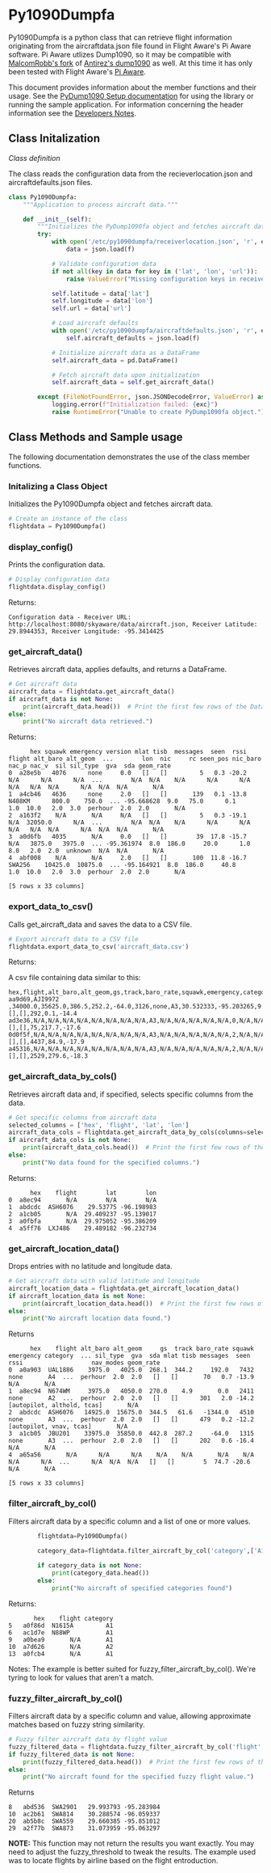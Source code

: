 # Py1090Dumpfa

Py1090Dumpfa is a python class that can retrieve flight information originating from the aircraftdata.json file found in Flight Aware's Pi Aware software. Pi Aware utlizes Dump1090, so it may be compatible with [MalcomRobb's fork](https://github.com/MalcolmRobb/dump1090) of [Antirez's dump1090](https://github.com/antirez/dump1090) as well. At this time it has only been tested with Flight Aware's [Pi Aware](https://github.com/flightaware/piaware).

This document provides information about the member functions and their usage. See the [PyDump1090 Setup documentation](https://github.com/hamiltonrichard/PyDump1090fa/blob/main/Docs/PyDump1090faSetupInstructions.md) for using the library or running the sample application. For information concerning the header information see the [Developers Notes](https://github.com/hamiltonrichard/PyDump1090fa/blob/main/Docs/DeveloperNotes.md).


## Class Initalization

_Class definition_

The class reads the configuration data from the recieverlocation.json and aircraftdefaults.json files. 

```python
class Py1090Dumpfa:
    """Application to process aircraft data."""

    def __init__(self):
        """Initializes the PyDump1090fa object and fetches aircraft data."""
        try:
            with open('/etc/py1090dumpfa/receiverlocation.json', 'r', encoding='utf-8') as f:
                data = json.load(f)

            # Validate configuration data
            if not all(key in data for key in ('lat', 'lon', 'url')):
                raise ValueError("Missing configuration keys in receiverlocation.json")

            self.latitude = data['lat']
            self.longitude = data['lon']
            self.url = data['url']

            # Load aircraft defaults
            with open('/etc/py1090dumpfa/aircraftdefaults.json', 'r', encoding='utf-8') as f:
                self.aircraft_defaults = json.load(f)

            # Initialize aircraft data as a DataFrame
            self.aircraft_data = pd.DataFrame()

            # Fetch aircraft data upon initialization
            self.aircraft_data = self.get_aircraft_data()

        except (FileNotFoundError, json.JSONDecodeError, ValueError) as exc:
            logging.error(f"Initialization failed: {exc}")
            raise RuntimeError("Unable to create PyDump1090fa object.") from exc
```



## Class Methods and Sample usage

The following documentation demonstrates the use of the class member functions.

### Initalizing a Class Object
Initializes the Py1090Dumpfa object and fetches aircraft data.

```python
# Create an instance of the class
flightdata = Py1090Dumpfa()
```

### display_config()
Prints the configuration data.

```python
# Display configuration data
flightdata.display_config()
```
Returns:
```
Configuration data - Receiver URL: http://localhost:8080/skyaware/data/aircraft.json, Receiver Latitude: 29.8944353, Receiver Longitude: -95.3414425
```
### get_aircraft_data()

Retrieves aircraft data, applies defaults, and returns a DataFrame.

```python
# Get aircraft data
aircraft_data = flightdata.get_aircraft_data()
if aircraft_data is not None:
    print(aircraft_data.head())  # Print the first few rows of the DataFrame
else:
    print("No aircraft data retrieved.")
 ```   

 Returns:
 ```
       hex squawk emergency version mlat tisb  messages  seen  rssi    flight alt_baro alt_geom  ...        lon  nic     rc seen_pos nic_baro nac_p nac_v  sil sil_type  gva  sda geom_rate
0  a28e5b   4076      none     0.0   []   []         5   0.3 -20.2       N/A      N/A      N/A  ...        N/A  N/A    N/A      N/A      N/A   N/A   N/A  N/A      N/A  N/A  N/A       N/A
1  a4cb46   4636      none     2.0   []   []       139   0.1 -13.8  N408KM      800.0    750.0  ... -95.668628  9.0   75.0      0.1      1.0  10.0   2.0  3.0  perhour  2.0  2.0       N/A
2  a163f2    N/A       N/A     N/A   []   []         5   0.3 -19.1       N/A  32050.0      N/A  ...        N/A  N/A    N/A      N/A      N/A   N/A   N/A  N/A      N/A  N/A  N/A       N/A
3  a0d6fb   4035       N/A     0.0   []   []        39  17.8 -15.7       N/A   3875.0   3975.0  ... -95.361974  8.0  186.0     20.0      1.0   8.0   2.0  2.0  unknown  N/A  N/A       N/A
4  abf008    N/A       N/A     2.0   []   []       100  11.8 -16.7  SWA256    10425.0  10875.0  ... -95.164921  8.0  186.0     40.8      1.0  10.0   2.0  3.0  perhour  2.0  2.0       N/A

[5 rows x 33 columns]
```


### export_data_to_csv()

Calls get_aircraft_data and saves the data to a CSV file.

```python
# Export aircraft data to a CSV file
flightdata.export_data_to_csv('aircraft_data.csv')
```

Returns:

A csv file containing data similar to this:

```
hex,flight,alt_baro,alt_geom,gs,track,baro_rate,squawk,emergency,category,lat,lon,nic,rc,seen_pos,version,nic_baro,nac_p,nac_v,sil,sil_type,gva,sda,mlat,tisb,messages,seen,rssi
aa9d69,AJI9972 ,34000.0,35625.0,386.5,252.2,-64.0,3126,none,A3,30.532333,-95.203265,9.0,75.0,0.1,2,1.0,10.0,2.0,3.0,perhour,2.0,3.0,[],[],292,0.1,-14.4
ad3e36,N/A,N/A,N/A,N/A,N/A,N/A,N/A,N/A,A3,N/A,N/A,N/A,N/A,N/A,0,N/A,N/A,N/A,N/A,unknown,N/A,N/A,[],[],75,217.7,-17.6
0d0f5f,N/A,N/A,N/A,N/A,N/A,N/A,N/A,N/A,A3,N/A,N/A,N/A,N/A,N/A,2,N/A,N/A,N/A,N/A,perhour,N/A,N/A,[],[],4437,84.9,-17.9
a45316,N/A,N/A,N/A,N/A,N/A,N/A,N/A,N/A,A3,N/A,N/A,N/A,N/A,N/A,2,N/A,N/A,N/A,N/A,perhour,N/A,N/A,[],[],2529,279.6,-18.3
```

### get_aircraft_data_by_cols()

Retrieves aircraft data and, if specified, selects specific columns from the data.

```python
# Get specific columns from aircraft data
selected_columns = ['hex', 'flight', 'lat', 'lon']
aircraft_data_cols = flightdata.get_aircraft_data_by_cols(columns=selected_columns)
if aircraft_data_cols is not None:
    print(aircraft_data_cols.head())  # Print the first few rows of the DataFrame
else:
    print("No data found for the specified columns.")
```
Returns:
```
      hex    flight        lat        lon
0  a8ec94       N/A        N/A        N/A
1  abdcdc  ASH6076    29.53775 -96.198983
2  a1cb05       N/A  29.409237 -95.139017
3  a0fbfa       N/A  29.975052 -95.386209
4  a5ff76  LXJ486    29.489182 -96.232734
```

### get_aircraft_location_data()
Drops entries with no latitude and longitude data.

```python
# Get aircraft data with valid latitude and longitude
aircraft_location_data = flightdata.get_aircraft_location_data()
if aircraft_location_data is not None:
    print(aircraft_location_data.head())  # Print the first few rows of the DataFrame
else:
    print("No aircraft location data found.")
```
Returns

```
      hex    flight alt_baro alt_geom     gs  track baro_rate squawk emergency category  ... sil_type  gva  sda mlat tisb messages  seen  rssi                   nav_modes geom_rate
0  a0a903  UAL1886    3975.0   4025.0  268.1  344.2     192.0   7432      none       A4  ...  perhour  2.0  2.0   []   []       70   0.7 -13.9                         N/A       N/A
1  a8ec94  N674WM     3975.0   4050.0  270.0    4.9       0.0   2411      none       A2  ...  perhour  2.0  2.0   []   []      301   2.0 -14.2  [autopilot, althold, tcas]       N/A
2  abdcdc  ASH6076   14925.0  15675.0  344.5   61.6   -1344.0   4510      none       A3  ...  perhour  2.0  2.0   []   []      479   0.2 -12.2     [autopilot, vnav, tcas]       N/A
3  a1cb05  JBU201    33975.0  35850.0  442.8  287.2     -64.0   1315      none       A3  ...  perhour  2.0  2.0   []   []      202   0.6 -16.4                         N/A       N/A
4  a65a56       N/A      N/A      N/A    N/A    N/A       N/A    N/A       N/A      N/A  ...      N/A  N/A  N/A   []   []        5  74.7 -20.6                         N/A       N/A

[5 rows x 33 columns]
```

### filter_aircraft_by_col()

Filters aircraft data by a specific column and a list of one or more values.

```Python
        flightdata=Py1090Dumpfa()
        
        category_data=flightdata.filter_aircraft_by_col('category',['A1','A2'],columns)

        if category_data is not None:
            print(category_data.head())
        else:
            print("No aircraft of specified categories found")
```

Returns:

```
       hex    flight category
5   a0f86d  N1615A         A1
6   ac1d7e  N88WP          A1
9   a0bea9       N/A       A1
10  a7d626       N/A       A2
13  a0fcb4       N/A       A1
```

Notes:
The example is better suited for fuzzy_filter_aircraft_by_col(). We're tyring to look for values that aren't a match. 



### fuzzy_filter_aircraft_by_col()

Filters aircraft data by a specific column and value, allowing approximate matches based on fuzzy string similarity. 

```python
# Fuzzy filter aircraft data by flight value
fuzzy_filtered_data = flightdata.fuzzy_filter_aircraft_by_col('flight', 'SWA', columns=['hex', 'flight', 'lat', 'lon'], fuzzy_threshold=40)
if fuzzy_filtered_data is not None:
    print(fuzzy_filtered_data.head())  # Print the first few rows of the fuzzy filtered DataFrame
else:
    print("No aircraft found for the specified fuzzy flight value.")
```
Returns
```
8   abd536  SWA2901   29.993793 -95.283984
10  ac2b61  SWA814    30.288574 -96.059337
20  ab5b8c  SWA559    29.660385 -95.851012
29  a2f77b  SWA873    31.073959 -95.063297
```

__NOTE:__ This function may not return the results you want exactly. You may need to adjust the fuzzy_threshold to tweak the results. The example used was to locate flights by airline based on the flight entroduction.

